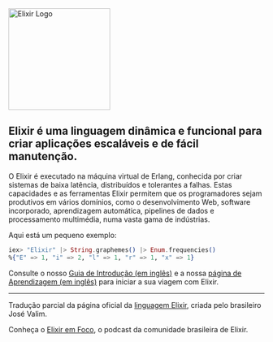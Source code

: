 <img src="https://elixir-lang.org/images/logo/logo.png" alt="Elixir Logo" width="200">

## Elixir é uma linguagem dinâmica e funcional para criar aplicações escaláveis e de fácil manutenção.

O Elixir é executado na máquina virtual de Erlang, conhecida por criar sistemas de baixa latência, distribuídos e tolerantes a falhas. Estas capacidades e as ferramentas Elixir permitem que os programadores sejam produtivos em vários domínios, como o desenvolvimento Web, software incorporado, aprendizagem automática, pipelines de dados e processamento multimédia, numa vasta gama de indústrias.

Aqui está um pequeno exemplo:

```elixir
iex> "Elixir" |> String.graphemes() |> Enum.frequencies()
%{"E" => 1, "i" => 2, "l" => 1, "r" => 1, "x" => 1}
```

Consulte o nosso [Guia de Introdução (em inglês)](https://bit.ly/3WOfmtP) e a nossa [página de Aprendizagem (em inglês)](https://bit.ly/3X9J7a3) para iniciar a sua viagem com Elixir. 

---

Tradução parcial da página oficial da [linguagem Elixir](https://bit.ly/ELIXIR_NO_ELIXIR_EM_FOCO), criada pelo brasileiro José Valim. 

Conheça o [Elixir em Foco](https://www.elixiremfoco.com/), o podcast da comunidade brasileira de Elixir.
